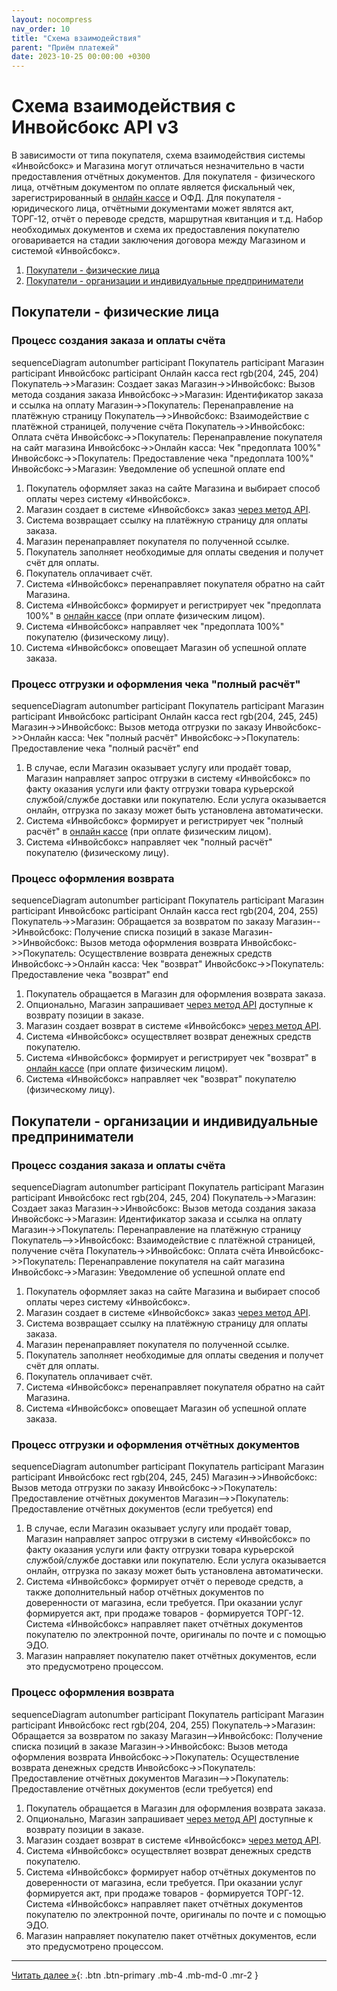 ```yaml
---
layout: nocompress
nav_order: 10
title: "Схема взаимодействия"
parent: "Приём платежей"
date: 2023-10-25 00:00:00 +0300
---
```


# Схема взаимодействия с Инвойсбокс API v3

В зависимости от типа покупателя, схема взаимодействия системы &laquo;Инвойсбокс&raquo; и Магазина могут отличаться незначительно
в части предоставления отчётных документов. Для покупателя - физического лица, отчётным документом по оплате является фискальный
чек, зарегистрированный в [онлайн кассе](/docs/fz54) и ОФД. Для покупателя - юридического лица, отчётными документами может являтся акт,
ТОРГ-12, отчёт о переводе средств, маршрутная квитанция и т.д. Набор необходимых документов и схема их предоставления покупателю
оговаривается на стадии заключения договора между Магазином и системой &laquo;Инвойсбокс&raquo;.

1. [Покупатели - физические лица](#покупатели---физические-лица)
1. [Покупатели - организации и индивидуальные предприниматели](#покупатели---организации-и-индивидуальные-предприниматели)

## Покупатели - физические лица

### Процесс создания заказа и оплаты счёта

<div class="mermaid">
sequenceDiagram
    autonumber
    participant Покупатель
    participant Магазин
    participant Инвойсбокс 
    participant Онлайн касса
    rect rgb(204, 245, 204)
      Покупатель->>Магазин: Создает заказ
      Магазин->>Инвойсбокс: Вызов метода создания заказа
      Инвойсбокс->>Магазин: Идентификатор заказа и ссылка на оплату
      Магазин->>Покупатель: Перенаправление на платёжную страницу
      Покупатель-->>Инвойсбокс: Взаимодействие с платёжной страницей, получение счёта
      Покупатель->>Инвойсбокс: Оплата счёта
      Инвойсбокс->>Покупатель: Перенаправление покупателя на сайт магазина
      Инвойсбокс->>Онлайн касса: Чек "предоплата 100%"
      Инвойсбокс->>Покупатель: Предоставление чека "предоплата 100%"
      Инвойсбокс->>Магазин: Уведомление об успешной оплате
    end
</div>

1. Покупатель оформляет заказ на сайте Магазина и выбирает способ оплаты через систему &laquo;Инвойсбокс&raquo;.
1. Магазин создает в системе &laquo;Инвойсбокс&raquo; заказ [через метод API](/docs/merchant/order/create/).
1. Система возвращает ссылку на платёжную страницу для оплаты заказа.
1. Магазин перенаправляет покупателя по полученной ссылке.
1. Покупатель заполняет необходимые для оплаты сведения и получет счёт для оплаты.
1. Покупатель оплачивает счёт.
1. Система &laquo;Инвойсбокс&raquo; перенаправляет покупателя обратно на сайт Магазина.
1. Система &laquo;Инвойсбокс&raquo; формирует и регистрирует чек "предоплата 100%" в [онлайн кассе](/docs/merchant/fz54/) (при оплате физическим лицом).
1. Система &laquo;Инвойсбокс&raquo; направляет чек "предоплата 100%" покупателю (физическому лицу).
1. Система &laquo;Инвойсбокс&raquo; оповещает Магазин об успешной оплате заказа.

### Процесс отгрузки и оформления чека "полный расчёт"

<div class="mermaid">
sequenceDiagram
    autonumber
    participant Покупатель
    participant Магазин
    participant Инвойсбокс 
    participant Онлайн касса
    rect rgb(204, 245, 245)
      Магазин->>Инвойсбокс: Вызов метода отгрузки по заказу
      Инвойсбокс->>Онлайн касса: Чек "полный расчёт"
      Инвойсбокс->>Покупатель: Предоставление чека "полный расчёт"
    end
</div>


1. В случае, если Магазин оказывает услугу или продаёт товар, Магазин направляет запрос отгрузки в систему &laquo;Инвойсбокс&raquo; по факту оказания услуги или факту отгрузки товара курьерской службой/службе доставки или покупателю. Если услуга оказывается онлайн, отгрузка по заказу может быть установлена автоматически.
1. Система &laquo;Инвойсбокс&raquo; формирует и регистрирует чек "полный расчёт" в [онлайн кассе](/docs/merchant/fz54/) (при оплате физическим лицом).
1. Система &laquo;Инвойсбокс&raquo; направляет чек "полный расчёт" покупателю (физическому лицу).

### Процесс оформления возврата

<div class="mermaid">
sequenceDiagram
    autonumber
    participant Покупатель
    participant Магазин
    participant Инвойсбокс 
    participant Онлайн касса
    rect rgb(204, 204, 255)
      Покупатель->>Магазин: Обращается за возвратом по заказу
      Магазин-->Инвойсбокс: Получение списка позиций в заказе
      Магазин->>Инвойсбокс: Вызов метода оформления возврата
      Инвойсбокс->>Покупатель: Осуществление возврата денежных средств
      Инвойсбокс->>Онлайн касса: Чек "возврат"
      Инвойсбокс->>Покупатель: Предоставление чека "возврат"
    end
</div>

1. Покупатель обращается в Магазин для оформления возврата заказа.
1. Опционально, Магазин запрашивает [через метод API](/docs/merchant/refund/get/) доступные к возврату позиции в заказе.
1. Магазин создает возврат в системе &laquo;Инвойсбокс&raquo; [через метод API](/docs/merchant/refund/create/).
1. Система &laquo;Инвойсбокс&raquo; осуществляет возврат денежных средств покупателю.
1. Система &laquo;Инвойсбокс&raquo; формирует и регистрирует чек "возврат" в [онлайн кассе](/docs/merchant/fz54/) (при оплате физическим лицом).
1. Система &laquo;Инвойсбокс&raquo; направляет чек "возврат" покупателю (физическому лицу).


## Покупатели - организации и индивидуальные предприниматели

### Процесс создания заказа и оплаты счёта

<div class="mermaid">
sequenceDiagram
    autonumber
    participant Покупатель
    participant Магазин
    participant Инвойсбокс 
    rect rgb(204, 245, 204)
      Покупатель->>Магазин: Создает заказ
      Магазин->>Инвойсбокс: Вызов метода создания заказа
      Инвойсбокс->>Магазин: Идентификатор заказа и ссылка на оплату
      Магазин->>Покупатель: Перенаправление на платёжную страницу
      Покупатель-->>Инвойсбокс: Взаимодействие с платёжной страницей, получение счёта
      Покупатель->>Инвойсбокс: Оплата счёта
      Инвойсбокс->>Покупатель: Перенаправление покупателя на сайт магазина
      Инвойсбокс->>Магазин: Уведомление об успешной оплате
    end
</div>

1. Покупатель оформляет заказ на сайте Магазина и выбирает способ оплаты через систему &laquo;Инвойсбокс&raquo;.
1. Магазин создает в системе &laquo;Инвойсбокс&raquo; заказ [через метод API](/docs/merchant/order/create/).
1. Система возвращает ссылку на платёжную страницу для оплаты заказа.
1. Магазин перенаправляет покупателя по полученной ссылке.
1. Покупатель заполняет необходимые для оплаты сведения и получет счёт для оплаты.
1. Покупатель оплачивает счёт.
1. Система &laquo;Инвойсбокс&raquo; перенаправляет покупателя обратно на сайт Магазина.
1. Система &laquo;Инвойсбокс&raquo; оповещает Магазин об успешной оплате заказа.

### Процесс отгрузки и оформления отчётных документов

<div class="mermaid">
sequenceDiagram
    autonumber
    participant Покупатель
    participant Магазин
    participant Инвойсбокс 
    rect rgb(204, 245, 245)
      Магазин->>Инвойсбокс: Вызов метода отгрузки по заказу
      Инвойсбокс->>Покупатель: Предоставление отчётных документов
      Магазин-->>Покупатель: Предоставление отчётных документов (если требуется)
    end
</div>


1. В случае, если Магазин оказывает услугу или продаёт товар, Магазин направляет запрос отгрузки в систему &laquo;Инвойсбокс&raquo; по факту оказания услуги или факту отгрузки товара курьерской службой/службе доставки или покупателю. Если услуга оказывается онлайн, отгрузка по заказу может быть установлена автоматически.
1. Система &laquo;Инвойсбокс&raquo; формирует отчёт о переводе средств, а также дополнительный набор отчётных документов по доверенности от магазина, если требуется. При оказании услуг формируется акт, при продаже товаров - формируется ТОРГ-12. Система &laquo;Инвойсбокс&raquo; направляет пакет отчётных документов покупателю по электронной почте, оригиналы по почте и с помощью ЭДО.
1. Магазин направляет покупателю пакет отчётных документов, если это предусмотрено процессом.

### Процесс оформления возврата

<div class="mermaid">
sequenceDiagram
    autonumber
    participant Покупатель
    participant Магазин
    participant Инвойсбокс 
    rect rgb(204, 204, 255)
      Покупатель->>Магазин: Обращается за возвратом по заказу
      Магазин-->Инвойсбокс: Получение списка позиций в заказе
      Магазин->>Инвойсбокс: Вызов метода оформления возврата
      Инвойсбокс->>Покупатель: Осуществление возврата денежных средств
      Инвойсбокс->>Покупатель: Предоставление отчётных документов
      Магазин-->>Покупатель: Предоставление отчётных документов (если требуется)
    end
</div>

1. Покупатель обращается в Магазин для оформления возврата заказа.
1. Опционально, Магазин запрашивает [через метод API](/docs/merchant/refund/get/) доступные к возврату позиции в заказе.
1. Магазин создает возврат в системе &laquo;Инвойсбокс&raquo; [через метод API](/docs/merchant/refund/create/).
1. Система &laquo;Инвойсбокс&raquo; осуществляет возврат денежных средств покупателю.
1. Система &laquo;Инвойсбокс&raquo; формирует набор отчётных документов по доверенности от магазина, если требуется. При оказании услуг формируется акт, при продаже товаров - формируется ТОРГ-12. Система &laquo;Инвойсбокс&raquo; направляет пакет отчётных документов покупателю по электронной почте, оригиналы по почте и с помощью ЭДО.
1. Магазин направляет покупателю пакет отчётных документов, если это предусмотрено процессом.

---

[Читать далее &raquo;](/docs/merchant/fz54){: .btn .btn-primary .mb-4 .mb-md-0 .mr-2 }
